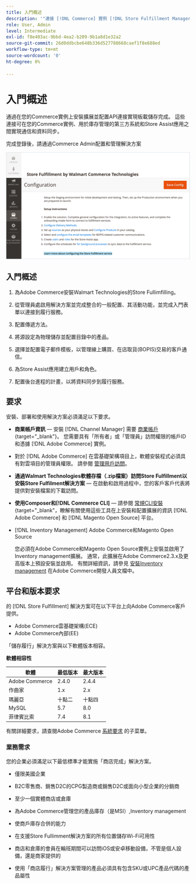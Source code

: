 ```yaml
---
title: 入門概述
description: '"連接 [!DNL Commerce] 實例 [!DNL Store Fulfillment Manager] 完成幾個單車步驟。」'
role: User, Admin
level: Intermediate
exl-id: f8e403ac-9bbd-4ea2-b209-9b1a8d1e32a2
source-git-commit: 26d0ddbcbe648b336d527788668caef1f8e688ed
workflow-type: tm+mt
source-wordcount: '0'
ht-degree: 0%

---
```


# 入門概述

通過在您的Commerce實例上安裝擴展並配置API連接實現板載儲存完成。 這些連接可在您的Commerce實例、用於庫存管理的第三方系統和Store Assist應用之間實現通信和資料同步。

完成登錄後，請通過Commerce Admin配置和管理解決方案

![[!DNL Store Fulfillment Service] 管理視圖中的配置](assets/store-fulfillment-admin-home.png)

## 入門概述

1. 為Adobe Commerce安裝Walmart Technologies的Store Fullimfilling。

1. 從管理員處啟用解決方案並完成整合的一般配置、其活動功能，並完成入門表單以連接到履行服務。

1. 配置傳遞方法。

1. 將源設定為物理儲存並配置目錄中的產品。

1. 選擇並配置電子郵件模板，以管理線上購買、在店取貨(BOPIS)交易的客戶通信。

1. 為Store Assist應用建立用戶和角色。

1. 配置後台進程的計畫，以將資料同步到履行服務。

## 要求

安裝、部署和使用解決方案必須滿足以下要求。

* **商業帳戶資訊** — 安裝 [!DNL Channel Manager] 需要 [商業帳戶](https://docs.magento.com/user-guide/magento/magento-account.html){target=&quot;_blank&quot;}。 您需要具有「所有者」或「管理員」訪問權限的帳戶ID和憑據 [!DNL Adobe Commerce] 實例。

* 對於 [!DNL Adobe Commerce] 在雲基礎架構項目上，軟體安裝程式必須具有對雲項目的管理員權限。 請參閱 [管理用戶訪問](https://devdocs.magento.com/cloud/project/user-admin.html)。

* **通過Walmart Technologies軟體存檔（.zip檔案）訪問Store Fulfillment以安裝Store Fulfilment解決方案** — 在啟動和啟用過程中，您的客戶客戶代表將提供對安裝檔案的下載訪問。

* **使用Composer和[!DNL Commerce CLI]** — 請參閱 [常規CLI安裝](https://devdocs.magento.com/extensions/install/){target=&quot;_blank&quot;，瞭解有關使用這些工具在上安裝和配置擴展的資訊 [!DNL Adobe Commerce] 和 [!DNL Magento Open Source] 平台。

* [!DNL Inventory Management] Adobe Commerce和Magento Open Source

   您必須在Adobe Commerce和Magento Open Source實例上安裝並啟用了Inventory management擴展。 通常，此擴展在Adobe Commerce2.3.x及更高版本上預設安裝並啟用。 有關詳細資訊，請參見 [安裝Inventory management](https://devdocs.magento.com/extensions/inventory-management/) 在Adobe Commerce開發人員文檔中。

## 平台和版本要求

的 [!DNL Store Fulfillment] 解決方案可在以下平台上向Adobe Commerce客戶提供。

* Adobe Commerce雲基礎架構(ECE)
* Adobe Commerce內部(EE)

「儲存履行」解決方案與以下軟體版本相容。

**軟體相容性**

| **軟體** | **最低版本** | **最大版本** |
|----------------|---------------------|---------------------|
| Adobe Commerce | 2.4.0 | 2.4.4 |
| 作曲家 | 1.x | 2.x |
| 瑪麗亞 | 十點二 | 十點四 |
| MySQL | 5.7 | 8.0 |
| 菲律賓比索 | 7.4 | 8.1 |

有關詳細要求，請查閱Adobe Commerce [系統要求](https://devdocs.magento.com/guides/v2.4/install-gde/system-requirements.html) 的子菜單。

### 業務需求

您的企業必須滿足以下最低標準才能實施「商店完成」解決方案。

* 僅限美國企業

* B2C零售商、銷售D2C的CPG製造商或銷售D2C或面向小型企業的分銷商

* 至少一個實體商店或倉庫

* 為Adobe Commerce管理您的產品庫存（是MSI）,Inventory management

* 使商戶庫存合併的能力

* 在支援Store Fullimment解決方案的所有位置儲存Wi-Fi可用性

* 商店和倉庫的會員在輪班期間可以訪問iOS或安卓移動設備，不管是個人設備，還是商家提供的

* 使用「商店履行」解決方案管理的產品必須具有包含SKU或UPC產品代碼的產品屬性
